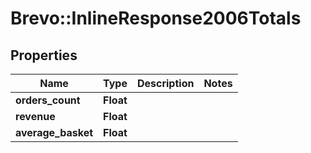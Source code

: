 # Brevo::InlineResponse2006Totals

## Properties
Name | Type | Description | Notes
------------ | ------------- | ------------- | -------------
**orders_count** | **Float** |  | 
**revenue** | **Float** |  | 
**average_basket** | **Float** |  | 


